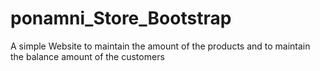 # ponamni_Store_Bootstrap
A simple Website to maintain the  amount of the products and  to maintain the balance amount of the customers 
